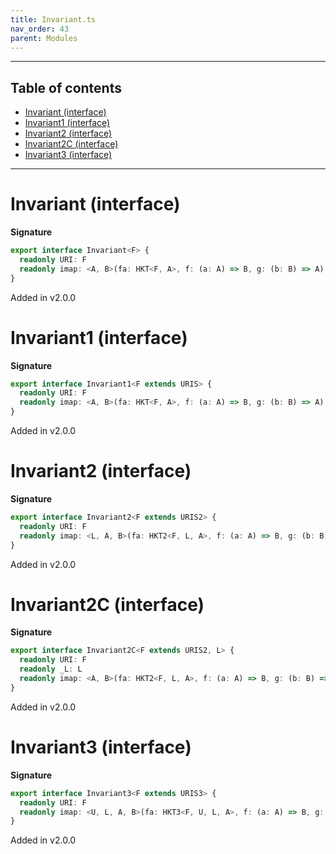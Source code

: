 ```yaml
---
title: Invariant.ts
nav_order: 43
parent: Modules
---
```


---

<h2 class="text-delta">Table of contents</h2>

- [Invariant (interface)](#invariant-interface)
- [Invariant1 (interface)](#invariant1-interface)
- [Invariant2 (interface)](#invariant2-interface)
- [Invariant2C (interface)](#invariant2c-interface)
- [Invariant3 (interface)](#invariant3-interface)

---

# Invariant (interface)

**Signature**

```ts
export interface Invariant<F> {
  readonly URI: F
  readonly imap: <A, B>(fa: HKT<F, A>, f: (a: A) => B, g: (b: B) => A) => HKT<F, B>
}
```

Added in v2.0.0

# Invariant1 (interface)

**Signature**

```ts
export interface Invariant1<F extends URIS> {
  readonly URI: F
  readonly imap: <A, B>(fa: HKT<F, A>, f: (a: A) => B, g: (b: B) => A) => Type<F, B>
}
```

Added in v2.0.0

# Invariant2 (interface)

**Signature**

```ts
export interface Invariant2<F extends URIS2> {
  readonly URI: F
  readonly imap: <L, A, B>(fa: HKT2<F, L, A>, f: (a: A) => B, g: (b: B) => A) => Type2<F, L, B>
}
```

Added in v2.0.0

# Invariant2C (interface)

**Signature**

```ts
export interface Invariant2C<F extends URIS2, L> {
  readonly URI: F
  readonly _L: L
  readonly imap: <A, B>(fa: HKT2<F, L, A>, f: (a: A) => B, g: (b: B) => A) => Type2<F, L, B>
}
```

Added in v2.0.0

# Invariant3 (interface)

**Signature**

```ts
export interface Invariant3<F extends URIS3> {
  readonly URI: F
  readonly imap: <U, L, A, B>(fa: HKT3<F, U, L, A>, f: (a: A) => B, g: (b: B) => A) => Type3<F, U, L, B>
}
```

Added in v2.0.0
